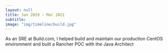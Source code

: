 ```yaml
---
layout: null
title: Jan 2019 – Mar 2021
subtitle:
image: "img/timeline/build.jpg"
---
```

As an SRE at Build.com, I helped build and maintain our production CentOS environment and built a Rancher POC with the Java Architect